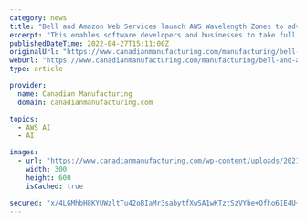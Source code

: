 ```yaml
---
category: news
title: "Bell and Amazon Web Services launch AWS Wavelength Zones to advance 5G for businesses"
excerpt: "This enables software developers and businesses to take full advantage of 5G networks and the cloud with AWS to build solutions that leverage real-time visual data processing, augmented/virtual reality (AR/VR), artificial intelligence and machine learning ..."
publishedDateTime: 2022-04-27T15:11:00Z
originalUrl: "https://www.canadianmanufacturing.com/manufacturing/bell-and-amazon-web-services-launch-aws-wavelength-zones-to-advance-5g-for-businesses-281082/"
webUrl: "https://www.canadianmanufacturing.com/manufacturing/bell-and-amazon-web-services-launch-aws-wavelength-zones-to-advance-5g-for-businesses-281082/"
type: article

provider:
  name: Canadian Manufacturing
  domain: canadianmanufacturing.com

topics:
  - AWS AI
  - AI

images:
  - url: "https://www.canadianmanufacturing.com/wp-content/uploads/2021/10/PLT_INDUSYRY4.0_WSUPERBIXBOX_SEPT21_JLR.jpg"
    width: 300
    height: 600
    isCached: true

secured: "x/4LGMhbH8KYUWzltTu42oBIaMr3sabytfXwSA1wKTztSzVYbe+Ofho6IE4U+9aaGrO6ZvpaqcK462J80QIAjHjTPC7NU9ArlpLtMKpxybo++s5Ne3qL/Qt2wZkKQkMAt+uLAzchiKf/iIVp60sGQMx1VLdnwOojHmw55qcsrbugKItBYoqfqTx74fXKeWaVitqkc5oxn29XuAcuYGANadHT1lBHuPjLQJJNzejd8aUzN29gDH6pFw+0OVg92TdOyJLYJ10aFSewjy3ipCkhvPmB6pZ685YqMB4EFmD1XOvDb2krBGiYjeDU3JfwWk4l+DZqEU6arFiXZJ+67gRbiLrAHMiXSbzXj+46+7I1s+E=;s9NE7zmIGL2W/vuWJ90MhQ=="
---
```



